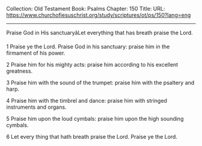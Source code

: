 Collection: Old Testament
Book: Psalms
Chapter: 150
Title: 
URL: https://www.churchofjesuschrist.org/study/scriptures/ot/ps/150?lang=eng

---

Praise God in His sanctuaryâLet everything that has breath praise the Lord.

1 Praise ye the Lord. Praise God in his sanctuary: praise him in the firmament of his power.

2 Praise him for his mighty acts: praise him according to his excellent greatness.

3 Praise him with the sound of the trumpet: praise him with the psaltery and harp.

4 Praise him with the timbrel and dance: praise him with stringed instruments and organs.

5 Praise him upon the loud cymbals: praise him upon the high sounding cymbals.

6 Let every thing that hath breath praise the Lord. Praise ye the Lord.
